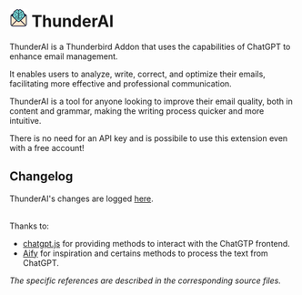 # ![ThunderAI icon](images/icon-32px.png "ThunderAI") ThunderAI

ThunderAI is a Thunderbird Addon that uses the capabilities of ChatGPT to enhance email management.

It enables users to analyze, write, correct, and optimize their emails, facilitating more effective and professional communication.

ThunderAI is a tool for anyone looking to improve their email quality, both in content and grammar, making the writing process quicker and more intuitive. 

There is no need for an API key and is possibile to use this extension even with a free account!

## Changelog
ThunderAI's changes are logged [here](CHANGELOG.md).

<br>Thanks to:
<ul><li><a href="https://github.com/KudoAI/chatgpt.js">chatgpt.js</a> for providing methods to interact with the ChatGTP frontend.</li>
<li><a href="https://github.com/ali-raheem/Aify">Aify</a> for inspiration and certains methods to process the text from ChatGPT.</li>
</ul>
<i>The specific references are described in the corresponding source files.</i>

